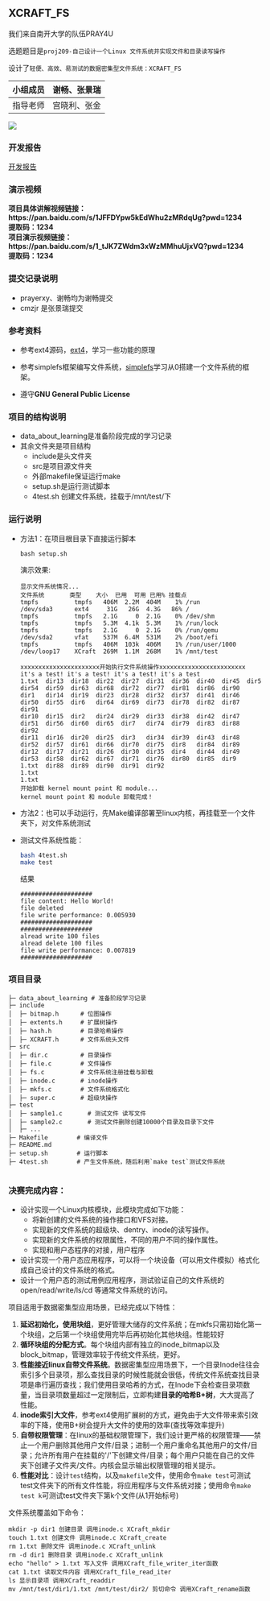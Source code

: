 ## XCRAFT_FS

我们来自南开大学的队伍PRAY4U

选题题目是`proj209-自己设计一个Linux 文件系统并实现文件和目录读写操作`

设计了`轻便、高效、易测试的数据密集型文件系统：XCRAFT_FS`

| 小组成员 | 谢畅、张景瑞 |
| -------- | ------------ |
| 指导老师 | 宫晓利、张金 |

![](./show.gif)

### 开发报告

[开发报告](./XCRAFT开发文档.pdf)



### 演示视频

<div>
    <b>项目具体讲解视频链接：https://pan.baidu.com/s/1JFFDYpw5kEdWhu2zMRdqUg?pwd=1234</b><br>
    <b>提取码：1234</b><br>
</div>

<div>
    <b>项目演示视频链接： https://pan.baidu.com/s/1_tJK7ZWdm3xWzMMhuUjxVQ?pwd=1234</b><br>
    <b>提取码：1234</b><br>
</div>



### 提交记录说明

- prayerxy、谢畅均为谢畅提交
- cmzjr 是张景瑞提交

### 参考资料

- 参考ext4源码，[ext4](https://github.com/torvalds/linux/tree/master/fs/ext4)，学习一些功能的原理

- 参考simplefs框架编写文件系统，[simplefs](https://github.com/sysprog21/simplefs/tree/master)学习从0搭建一个文件系统的框架。

- 遵守**GNU General Public License**

  



### 项目的结构说明

- data_about_learning是准备阶段完成的学习记录
- 其余文件夹是项目结构
  - include是头文件夹
  - src是项目源文件夹
  - 外部makefile保证运行make
  - setup.sh是运行测试脚本
  - 4test.sh 创建文件系统，挂载于/mnt/test/下

### 运行说明

- 方法1：在项目根目录下直接运行脚本

  ```
  bash setup.sh
  ```

  演示效果:

  ```
  显示文件系统情况...
  文件系统       类型    大小  已用  可用 已用% 挂载点
  tmpfs          tmpfs   406M  2.2M  404M    1% /run
  /dev/sda3      ext4     31G   26G  4.3G   86% /
  tmpfs          tmpfs   2.1G     0  2.1G    0% /dev/shm
  tmpfs          tmpfs   5.3M  4.1k  5.3M    1% /run/lock
  tmpfs          tmpfs   2.1G     0  2.1G    0% /run/qemu
  /dev/sda2      vfat    537M  6.4M  531M    2% /boot/efi
  tmpfs          tmpfs   406M  103k  406M    1% /run/user/1000
  /dev/loop17    XCraft  269M  1.1M  268M    1% /mnt/test
  
  xxxxxxxxxxxxxxxxxxxxxx开始执行文件系统操作xxxxxxxxxxxxxxxxxxxxxxxx
  it's a test! it's a test! it's a test! it's a test
  1.txt  dir13  dir18  dir22  dir27  dir31  dir36  dir40  dir45  dir5   dir54  dir59  dir63  dir68  dir72  dir77  dir81  dir86  dir90
  dir1   dir14  dir19  dir23  dir28  dir32  dir37  dir41  dir46  dir50  dir55  dir6   dir64  dir69  dir73  dir78  dir82  dir87  dir91
  dir10  dir15  dir2   dir24  dir29  dir33  dir38  dir42  dir47  dir51  dir56  dir60  dir65  dir7   dir74  dir79  dir83  dir88  dir92
  dir11  dir16  dir20  dir25  dir3   dir34  dir39  dir43  dir48  dir52  dir57  dir61  dir66  dir70  dir75  dir8   dir84  dir89
  dir12  dir17  dir21  dir26  dir30  dir35  dir4   dir44  dir49  dir53  dir58  dir62  dir67  dir71  dir76  dir80  dir85  dir9
  1.txt  dir88  dir89  dir90  dir91  dir92
  1.txt
  1.txt
  开始卸载 kernel mount point 和 module...
  kernel mount point 和 module 卸载完成！
  ```

  

- 方法2：也可以手动运行，先Make编译部署至linux内核，再挂载至一个文件夹下，对文件系统测试

- 测试文件系统性能：

  ```sh
  bash 4test.sh
  make test
  ```

  结果

  ```
  ####################
  file content: Hello World!
  file deleted
  file write performance: 0.005930
  ####################
  ####################
  alread write 100 files
  alread delete 100 files
  file write performance: 0.007819
  ####################
  ```

  


### 项目目录



```
├─ data_about_learning # 准备阶段学习记录
├─ include
│  ├─ bitmap.h      # 位图操作
│  ├─ extents.h     # 扩展树操作
│  ├─ hash.h        # 目录哈希操作
│  ├─ XCRAFT.h      # 文件系统头文件
├─ src
│  ├─ dir.c         # 目录操作
│  ├─ file.c        # 文件操作
│  ├─ fs.c          # 文件系统注册挂载与卸载
│  ├─ inode.c       # inode操作
│  ├─ mkfs.c        # 文件系统格式化
│  ├─ super.c       # 超级块操作
├─ test
│  ├─ sample1.c       # 测试文件 读写文件
│  ├─ sample2.c       # 测试文件删除创建10000个目录及目录下文件
│  ├─ ...             
├─ Makefile        # 编译文件
├─ README.md
├─ setup.sh        # 运行脚本
├─ 4test.sh        # 产生文件系统，随后利用`make test`测试文件系统


```




### 决赛完成内容：

- 设计实现一个Linux内核模块，此模块完成如下功能：
  - 将新创建的文件系统的操作接口和VFS对接。
  - 实现新的文件系统的超级块、dentry、inode的读写操作。
  - 实现新的文件系统的权限属性，不同的用户不同的操作属性。
  - 实现和用户态程序的对接，用户程序
- 设计实现一个用户态应用程序，可以将一个块设备（可以用文件模拟）格式化成自己设计的文件系统的格式。
- 设计一个用户态的测试用例应用程序，测试验证自己的文件系统的open/read/write/ls/cd 等通常文件系统的访问。



项目适用于数据密集型应用场景，已经完成以下特性：

1. **延迟初始化，使用块组**，更好管理大储存的文件系统；在mkfs只需初始化第一个块组，之后第一个块组使用完毕后再初始化其他块组。性能较好
2. **循环块组的分配方式**。每个块组内部有独立的inode_bitmap以及block_bitmap，管理效率较于传统文件系统，更好。
3. **性能接近linux自带文件系统**。数据密集型应用场景下，一个目录Inode往往会索引多个目录项，那么查找目录的时候性能就会很低，传统文件系统查找目录项是串行遍历查找；我们使用目录哈希的方式，在Inode下会检查目录项数量，当目录项数量超过一定限制后，立即构建**目录的哈希B+树**，大大提高了性能。
4. **inode索引大文件**，参考ext4使用扩展树的方式，避免由于大文件带来索引效率的下降，使用B+树会提升大文件的使用的效率(查找等效率提升)
5. **自带权限管理**：在linux的基础权限管理下，我们设计更严格的权限管理——禁止一个用户删除其他用户文件/目录；进制一个用户重命名其他用户的文件/目录；允许所有用户在挂载的'/'下创建文件/目录；每个用户只能在自己的文件夹下创建子文件夹/文件。内核会显示输出权限管理的相关提示。
6. **性能对比**：设计`test`结构，以及`makefile`文件，使用命令`make test`可测试test文件夹下的所有文件性能，将应用程序与文件系统对接；使用命令`make test k`可测试test文件夹下第k个文件(从1开始标号)

文件系统覆盖如下命令：

```shell
mkdir -p dir1 创建目录 调用inode.c XCraft_mkdir
touch 1.txt 创建文件 调用inode.c XCraft_create
rm 1.txt 删除文件 调用inode.c XCraft_unlink
rm -d dir1 删除目录 调用inode.c XCraft_unlink
echo "hello" > 1.txt 写入文件 调用XCraft_file_writer_iter函数
cat 1.txt 读取文件内容 调用XCraft_file_read_iter
ls 显示目录项 调用XCraft_readdir
mv /mnt/test/dir1/1.txt /mnt/test/dir2/ 剪切命令 调用XCraft_rename函数
```